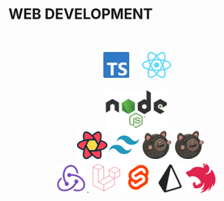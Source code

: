 # WEB DEVELOPMENT

ㅤ
<div align="center">

<img src="https://github.com/qean32/qean32/blob/main/icon/ts.svg" width="60" />
ㅤ
<img src="https://github.com/qean32/qean32/blob/main/icon/react.svg" width="60" />

</br>

<!--- <img src="https://github.com/qean32/qean32/blob/main/icon/nextjs.svg" width="100" /> {::comment} --->

</br>

<img src="https://github.com/qean32/qean32/blob/main/icon/nodejs.svg" width="120" />
</br>
ㅤ
<img src="https://github.com/qean32/qean32/blob/main/icon/reactquery.svg" width="60" />

<img src="https://github.com/qean32/qean32/blob/main/icon/tailwind.svg" width="60" />

<img src="https://github.com/qean32/qean32/blob/main/icon/zustand.svg" width="60" />

<img src="https://github.com/qean32/qean32/blob/main/icon/zustand.svg" width="60" />

</br>

<img src="https://github.com/qean32/qean32/blob/main/icon/redux.svg" width="55" />
.
<img src="https://github.com/qean32/qean32/blob/main/icon/laravel.svg" width="60" />

<img src="https://github.com/qean32/qean32/blob/main/icon/svelte.svg" width="60" />

<img src="https://github.com/qean32/qean32/blob/main/icon/prisma.svg" width="56" />

<img src="https://github.com/qean32/qean32/blob/main/icon/nestjs.svg" width="58" />

</div>
